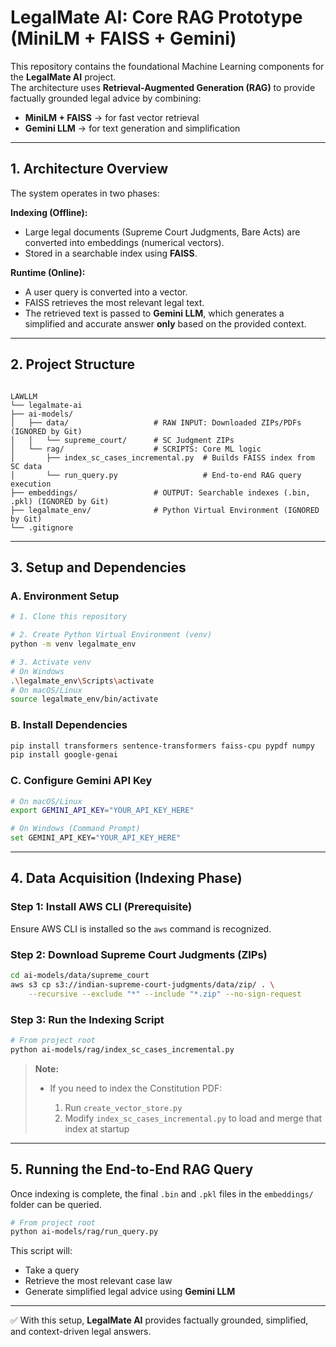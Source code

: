 # LegalMate AI: Core RAG Prototype (MiniLM + FAISS + Gemini)

This repository contains the foundational Machine Learning components for the **LegalMate AI** project.  
The architecture uses **Retrieval-Augmented Generation (RAG)** to provide factually grounded legal advice by combining:

- **MiniLM + FAISS** → for fast vector retrieval  
- **Gemini LLM** → for text generation and simplification  

---

## 1. Architecture Overview

The system operates in two phases:

**Indexing (Offline):**  
- Large legal documents (Supreme Court Judgments, Bare Acts) are converted into embeddings (numerical vectors).  
- Stored in a searchable index using **FAISS**.  

**Runtime (Online):**  
- A user query is converted into a vector.  
- FAISS retrieves the most relevant legal text.  
- The retrieved text is passed to **Gemini LLM**, which generates a simplified and accurate answer **only** based on the provided context.  

---

## 2. Project Structure

```

LAWLLM
└── legalmate-ai
├── ai-models/
│   ├── data/                   # RAW INPUT: Downloaded ZIPs/PDFs (IGNORED by Git)
│   │   └── supreme_court/      # SC Judgment ZIPs
│   └── rag/                    # SCRIPTS: Core ML logic
│       ├── index_sc_cases_incremental.py  # Builds FAISS index from SC data
│       └── run_query.py                   # End-to-end RAG query execution
├── embeddings/                 # OUTPUT: Searchable indexes (.bin, .pkl) (IGNORED by Git)
├── legalmate_env/              # Python Virtual Environment (IGNORED by Git)
└── .gitignore

````

---

## 3. Setup and Dependencies

### A. Environment Setup

```bash
# 1. Clone this repository

# 2. Create Python Virtual Environment (venv)
python -m venv legalmate_env

# 3. Activate venv
# On Windows
.\legalmate_env\Scripts\activate
# On macOS/Linux
source legalmate_env/bin/activate
````

### B. Install Dependencies

```bash
pip install transformers sentence-transformers faiss-cpu pypdf numpy
pip install google-genai
```

### C. Configure Gemini API Key

```bash
# On macOS/Linux
export GEMINI_API_KEY="YOUR_API_KEY_HERE"

# On Windows (Command Prompt)
set GEMINI_API_KEY="YOUR_API_KEY_HERE"
```

---

## 4. Data Acquisition (Indexing Phase)

### Step 1: Install AWS CLI (Prerequisite)

Ensure AWS CLI is installed so the `aws` command is recognized.

### Step 2: Download Supreme Court Judgments (ZIPs)

```bash
cd ai-models/data/supreme_court
aws s3 cp s3://indian-supreme-court-judgments/data/zip/ . \
    --recursive --exclude "*" --include "*.zip" --no-sign-request
```

### Step 3: Run the Indexing Script

```bash
# From project root
python ai-models/rag/index_sc_cases_incremental.py
```

> **Note:**
>
> * If you need to index the Constitution PDF:
>
>   1. Run `create_vector_store.py`
>   2. Modify `index_sc_cases_incremental.py` to load and merge that index at startup

---

## 5. Running the End-to-End RAG Query

Once indexing is complete, the final `.bin` and `.pkl` files in the `embeddings/` folder can be queried.

```bash
# From project root
python ai-models/rag/run_query.py
```

This script will:

* Take a query
* Retrieve the most relevant case law
* Generate simplified legal advice using **Gemini LLM**

---

✅ With this setup, **LegalMate AI** provides factually grounded, simplified, and context-driven legal answers.
